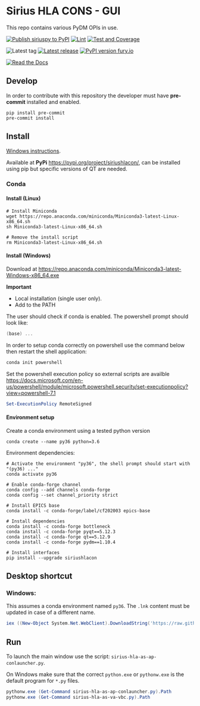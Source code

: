 Sirius HLA CONS - GUI
===========

This repo contains various PyDM OPIs in use.

[![Publish siriuspy to PyPI](https://github.com/lnls-sirius/pydm-opi/actions/workflows/pypi.yml/badge.svg)](https://github.com/lnls-sirius/pydm-opi/actions/workflows/pypi.yml)
[![Lint](https://github.com/lnls-sirius/pydm-opi/actions/workflows/lint.yml/badge.svg)](https://github.com/lnls-sirius/pydm-opi/actions/workflows/lint.yml)
[![Test and Coverage](https://github.com/lnls-sirius/pydm-opi/actions/workflows/tests.yml/badge.svg)](https://github.com/lnls-sirius/pydm-opi/actions/workflows/tests.yml)


![Latest tag](https://img.shields.io/github/tag/lnls-sirius/pydm-opi.svg?style=flat)
[![Latest release](https://img.shields.io/github/release/lnls-sirius/pydm-opi.svg?style=flat)](https://github.com/lnls-sirius/pydm-opi/releases)
[![PyPI version fury.io](https://badge.fury.io/py/siriushlacon.svg)](https://pypi.python.org/pypi/siriushlacon/)

[![Read the Docs](https://readthedocs.org/projects/spack/badge/?version=latest)](https://lnls-sirius.github.io/pydm-opi/)

Develop
-------
In order to contribute with this repository the developer must have **pre-commit** installed and enabled.
```command
pip install pre-commit
pre-commit install
```

Install
-------
[Windows instructions](miscellaneous/windows).

Available at **PyPi** https://pypi.org/project/siriushlacon/, can be installed using pip but specific versions of QT are needed.

### Conda

#### Install (Linux)
```command
# Install Miniconda
wget https://repo.anaconda.com/miniconda/Miniconda3-latest-Linux-x86_64.sh
sh Miniconda3-latest-Linux-x86_64.sh

# Remove the install script
rm Miniconda3-latest-Linux-x86_64.sh
```

#### Install (Windows)

Download at https://repo.anaconda.com/miniconda/Miniconda3-latest-Windows-x86_64.exe

**Important**

- Local installation (single user only).
- Add to the PATH

The user should check if conda is enabled. The powershell prompt should look like:
```powershell
(base) ...
```

In order to setup conda correctly on powershell use the command below then restart the shell application:
```powershell
conda init powershell
```

Set the powershell execution policy so external scripts are availble https://docs.microsoft.com/en-us/powershell/module/microsoft.powershell.security/set-executionpolicy?view=powershell-7.1

```powershell
Set-ExecutionPolicy RemoteSigned
```

#### Environment setup

Create a conda environment using a tested python version
```command
conda create --name py36 python=3.6
```

Environment dependencies:
```command
# Activate the environment "py36", the shell prompt should start with "(py36) ..."
conda activate py36

# Enable conda-forge channel
conda config --add channels conda-forge
conda config --set channel_priority strict

# Install EPICS base
conda install -c conda-forge/label/cf202003 epics-base

# Install dependencies
conda install -c conda-forge bottleneck
conda install -c conda-forge pyqt==5.12.3
conda install -c conda-forge qt==5.12.9
conda install -c conda-forge pydm==1.10.4

# Install interfaces
pip install --upgrade siriushlacon
```

## Desktop shortcut
### Windows:
This assumes a conda environment named `py36`. The `.lnk` content must be updated in case of a different name.
```powershell
iex ((New-Object System.Net.WebClient).DownloadString('https://raw.githubusercontent.com/lnls-sirius/pydm-opi/master/miscellaneous/windows/Create-Shortcut.ps1'));
```

Run
---
To launch the main window use the script: `sirius-hla-as-ap-conlauncher.py`.

On Windows make sure that the correct `python.exe` or `pythonw.exe` is the default program for `*.py` files.

```powershell
pythonw.exe (Get-Command sirius-hla-as-ap-conlauncher.py).Path
pythonw.exe (Get-Command sirius-hla-as-va-vbc.py).Path
```
